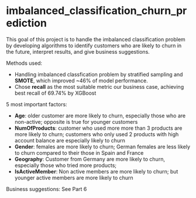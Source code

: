 # imbalanced_classification_churn_prediction
  This goal of this project is to handle the imbalanced classification problem by developing algorithms to identify customers who are likely to churn in the future, interpret results, and give business suggestions.

Methods used: 
- Handling imbalanced classfication problem by stratified sampling and **SMOTE**, which improved ~46% of model performance.
- Chose **recall** as the most suitable metric our business case, achieving best recall of 69.74% by XGBoost

5 most important factors:   
- **Age**: older customer are more likely to churn, especially those who are non-active; opposite is true for younger customers  
-  **NumOfProducts**: customer who used more more than 3 products are more likely to churn; customers who only used 2 products with high account balance are especially likely to churn  
- **Gender**: females are more likely to churn; German females are less likely to churn compared to their those in Spain and France   
- **Geography**: Customer from Germany are more likely to churn, especially those who tried more products;  
- **IsActiveMember**: Non active members are more likely to churn; but younger active members are more likely to churn 
  
Business suggestions: See Part 6
    
